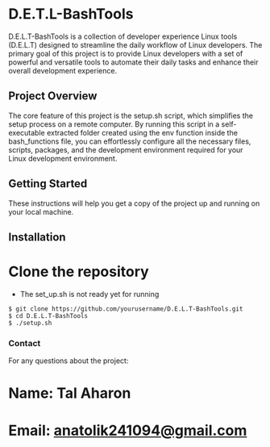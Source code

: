 # D.E.T.L-BashTools

D.E.L.T-BashTools is a collection of developer experience Linux tools (D.E.L.T) designed to streamline the daily workflow of Linux developers. The primary goal of this project is to provide Linux developers with a set of powerful and versatile tools to automate their daily tasks and enhance their overall development experience.

## Project Overview
The core feature of this project is the setup.sh script, which simplifies the setup process on a remote computer. By running this script in a self-executable extracted folder created using the env function inside the bash_functions file, you can effortlessly configure all the necessary files, scripts, packages, and the development environment required for your Linux development environment.

## Getting Started
These instructions will help you get a copy of the project up and running on your local machine.

## Installation

# Clone the repository

* The set_up.sh is not ready yet for running

```shell
$ git clone https://github.com/yourusername/D.E.L.T-BashTools.git
$ cd D.E.L.T-BashTools
$ ./setup.sh

```

### Contact

For any questions about the project:

# Name: Tal Aharon
# Email: anatolik241094@gmail.com